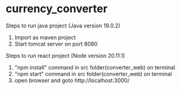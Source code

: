 # currency_converter
Steps to run java project (Java version 19.0.2)
1. Import as maven project
2. Start tomcat server on port 8080

Steps to run react project (Node version 20.11.1)
1. "npm install" command in src folder(converter_web) on terminal
2. "npm start" command in src folder(converter_web) on terminal
3. open browser and goto http://localhost:3000/